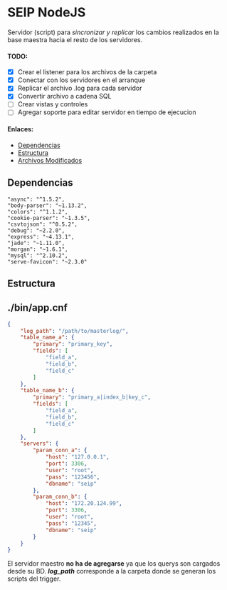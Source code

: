 SEIP NodeJS
========================

Servidor (script) para *sincronizar y replicar* los cambios realizados en la base maestra hacia el resto de los servidores. 

#### TODO:

- [x] Crear el listener para los archivos de la carpeta
- [x] Conectar con los servidores en el arranque
- [x] Replicar el archivo .log para cada servidor
- [x] Convertir archivo a cadena SQL
- [ ] Crear vistas y controles
- [ ] Agregar soporte para editar servidor en tiempo de ejecucion

#### Enlaces:

- [Dependencias](#dependencias)
- [Estructura](#estructura)
- [Archivos Modificados](#archivos-modificados)


Dependencias
----------------------------------

```
"async": "^1.5.2",
"body-parser": "~1.13.2",
"colors": "^1.1.2",
"cookie-parser": "~1.3.5",
"csvtojson": "^0.5.2",
"debug": "~2.2.0",
"express": "~4.13.1",
"jade": "~1.11.0",
"morgan": "~1.6.1",
"mysql": "^2.10.2",
"serve-favicon": "~2.3.0"
```


Estructura
-------------------------------------

## ./bin/app.cnf

```json
{
	"log_path": "/path/to/masterlog/",
	"table_name_a": {
		"primary": "primary_key",
		"fields": [
			"field_a",
			"field_b",
			"field_c"
		]
	},
	"table_name_b": {
		"primary": "primary_a|index_b|key_c",
		"fields": [
			"field_a",
			"field_b",
			"field_c"
		]
	},
	"servers": {
		"param_conn_a": {
			"host": "127.0.0.1",
			"port": 3306,
			"user": "root",
			"pass": "123456",
			"dbname": "seip"
		},
		"param_conn_b": {
			"host": "172.20.124.99",
			"port": 3306,
			"user": "root",
			"pass": "12345",
			"dbname": "seip"
		}
	}
}
```

El servidor maestro **no ha de agregarse** ya que los querys son cargados desde su BD. **_log\_path_** corresponde a la carpeta donde se generan los scripts del trigger.